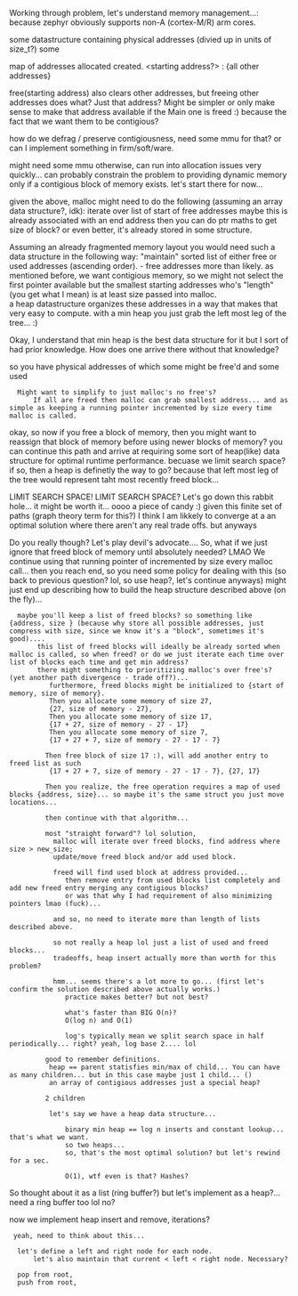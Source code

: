 Working through problem, let's understand memory management...:
      because zephyr obviously supports non-A (cortex-M/R) arm cores.  

 some datastructure containing physical addresses (divied up in units of size_t?)
  some 

 map of addresses allocated created.
  <starting address?> : {all other addresses}

  free(starting address) also clears other addresses, 
     but freeing other addresses does what? Just that address? 
      Might be simpler or only make sense to make that address available if the Main one is freed :) because the fact that we want them to be contigious?

 how do we defrag / preserve contigiousness, need some mmu for that? or can I implement something in firm/soft/ware.
 
  might need some mmu otherwise, can run into allocation issues very quickly... 
      can probably constrain the problem to providing dynamic memory only if a contigious block of memory exists.
      let's start there for now...


 given the above, malloc might need to do the following (assuming an array data structure?, idk):
  iterate over list of start of free addresses
  maybe this is already associated with an end address then you can do ptr maths to get size of block? or even better, it's already stored in some structure.


  Assuming an already fragmented memory layout
      you would need such a data structure in the following way:
          "maintain" sorted list of either free or used addresses (ascending order). - free addresses more than likely.
          as mentioned before, we want contigious memory, so we might not select the first pointer available but the smallest starting addresses who's "length" (you get what I mean) is at least size passed into malloc.   
          a heap datastructure organizes these addresses in a way that makes that very easy to compute.
          with a min heap you just grab the left most leg of the tree... :)

 Okay, I understand that min heap is the best data structure for it but I sort of had prior knowledge. How does one arrive there without that knowledge?

  so you have physical addresses of which some might be free'd and some used

      Might want to simplify to just malloc's no free's?
          If all are freed then malloc can grab smallest address... and as simple as keeping a running pointer incremented by size every time malloc is called. 

  okay, so now if you free a block of memory, then you might want to reassign that block of memory before using newer blocks of memory?
      you can continue this path and arrive at requiring some sort of heap(like) data structure for optimal runtime performance. becuase we limit search space? 
      if so, then a heap is definetly the way to go? because that left most leg of the tree would represent taht most recently freed block...


  LIMIT SEARCH SPACE! LIMIT SEARCH SPACE? Let's go down this rabbit hole... it might be worth it... oooo a piece of candy :)
      given this finite set of paths (graph theory term for this?) I think I am likkely to converge at a an optimal solution where there aren't any real trade offs. but anyways

 Do you really though? Let's play devil's advocate....
  So, what if we just ignore that freed block of memory until absolutely needed? LMAO
      We continue using that running pointer of incremented by size every malloc call... 
      then you reach end, so you need some policy for dealing with this (so back to previous question? lol, so use heap?, let's continue anyways)
          might just end up describing how to build the heap structure described above (on the fly)...


      maybe you'll keep a list of freed blocks? so something like {address, size } (because why store all possible addresses, just compress with size, since we know it's a "block", sometimes it's good).... 
           this list of freed blocks will ideally be already sorted when malloc is called, so when freed? or do we just iterate each time over list of blocks each time and get min address? 
           there might something to prioritizing malloc's over free's? (yet another path divergence - trade off?)... 
              furthermore, freed blocks might be initialized to {start of memory, size of memory}. 
              Then you allocate some memory of size 27, 
              {27, size of memory - 27}, 
              Then you allocate some memory of size 17, 
              {17 + 27, size of memory - 27 - 17}
              Then you allocate some memory of size 7, 
              {17 + 27 + 7, size of memory - 27 - 17 - 7}

             Then free block of size 17 :), will add another entry to freed list as such
              {17 + 27 + 7, size of memory - 27 - 17 - 7}, {27, 17}

             Then you realize, the free operation requires a map of used blocks {address, size}... so maybe it's the same struct you just move locations...

             then continue with that algorithm... 

             most "straight forward"? lol solution,
               malloc will iterate over freed blocks, find address where size > new_size;
               update/move freed block and/or add used block.

               freed will find used block at address provided... 
                  then remove entry from used blocks list completely and add new freed entry merging any contigious blocks? 
                  or was that why I had requirement of also minimizing pointers lmao (fuck)...

               and so, no need to iterate more than length of lists described above.

               so not really a heap lol just a list of used and freed blocks...
               tradeoffs, heap insert actually more than worth for this problem?
            
               hmm... seems there's a lot more to go... (first let's confirm the solution described above actually works.)
                  practice makes better? but not best?

                  what's faster than BIG O(n)? 
                  O(log n) and O(1)

                  log's typically mean we split search space in half periodically... right? yeah, log base 2.... lol

             good to remember definitions.
              heap == parent statisfies min/max of child... You can have as many children... but in this case maybe just 1 child... () 
              an array of contigious addresses just a special heap?

             2 children

              let's say we have a heap data structure...
                  
                  binary min heap == log n inserts and constant lookup... that's what we want.
                  so two heaps...
                  so, that's the most optimal solution? but let's rewind for a sec.

                  O(1), wtf even is that? Hashes?


  So thought about it as a list (ring buffer?) but let's implement as a heap?...
 need a ring buffer too lol no?


 now we implement heap insert and remove, iterations?

     yeah, need to think about this...
    
      let's define a left and right node for each node.
          let's also maintain that current < left < right node. Necessary?

      pop from root, 
      push from root,
      
